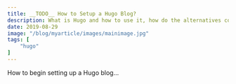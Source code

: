 ```yaml
---
title: __TODO__ How to Setup a Hugo Blog?
description: What is Hugo and how to use it, how do the alternatives compare?
date: 2019-08-29
image: "/blog/myarticle/images/mainimage.jpg"
tags: [
    "hugo"
]
---
```


How to begin setting up a Hugo blog...

<!--more-->
